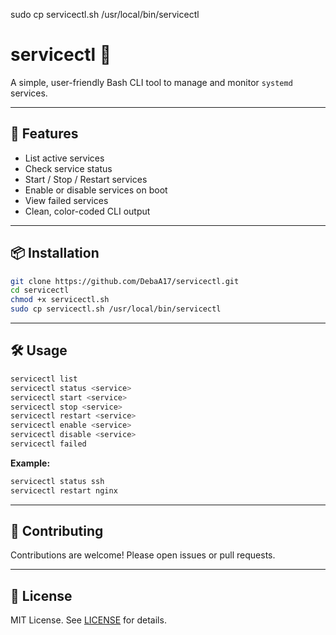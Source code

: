 sudo cp servicectl.sh /usr/local/bin/servicectl
# servicectl 🔧

A simple, user-friendly Bash CLI tool to manage and monitor `systemd` services.

---

## 🚀 Features

- List active services
- Check service status
- Start / Stop / Restart services
- Enable or disable services on boot
- View failed services
- Clean, color-coded CLI output

---

## 📦 Installation

```bash
git clone https://github.com/DebaA17/servicectl.git
cd servicectl
chmod +x servicectl.sh
sudo cp servicectl.sh /usr/local/bin/servicectl
```

---

## 🛠️ Usage

```bash
servicectl list
servicectl status <service>
servicectl start <service>
servicectl stop <service>
servicectl restart <service>
servicectl enable <service>
servicectl disable <service>
servicectl failed
```

**Example:**
```bash
servicectl status ssh
servicectl restart nginx
```

---

## 🤝 Contributing

Contributions are welcome! Please open issues or pull requests.

---

## 📄 License

MIT License. See [LICENSE](LICENSE) for details.

